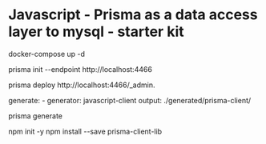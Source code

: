 # Javascript - Prisma as a data access layer to mysql - starter kit

docker-compose up -d

prisma init --endpoint http://localhost:4466

prisma deploy
  http://localhost:4466/_admin.


  generate:
    - generator: javascript-client
      output: ./generated/prisma-client/

prisma generate

npm init -y
npm install --save prisma-client-lib

